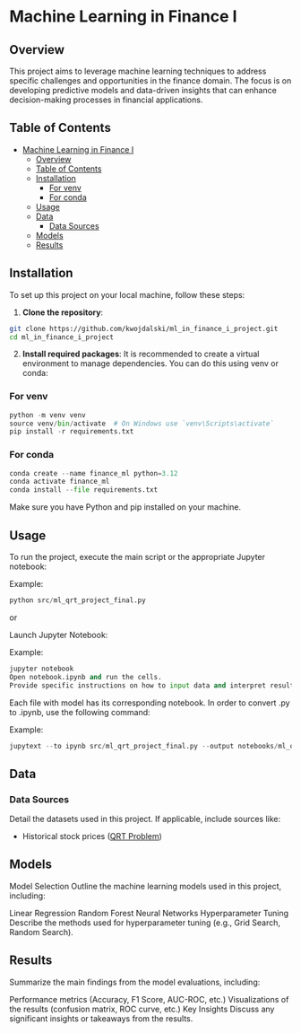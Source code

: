 # Machine Learning in Finance I

## Overview

This project aims to leverage machine learning techniques to address specific challenges and opportunities in the finance domain. 
The focus is on developing predictive models and data-driven insights that can enhance decision-making processes in financial applications.

## Table of Contents

- [Machine Learning in Finance I](#machine-learning-in-finance-i)
  - [Overview](#overview)
  - [Table of Contents](#table-of-contents)
  - [Installation](#installation)
    - [For venv](#for-venv)
    - [For conda](#for-conda)
  - [Usage](#usage)
  - [Data](#data)
    - [Data Sources](#data-sources)
  - [Models](#models)
  - [Results](#results)

## Installation

To set up this project on your local machine, follow these steps:

1. **Clone the repository**:
   
```bash
git clone https://github.com/kwojdalski/ml_in_finance_i_project.git
cd ml_in_finance_i_project
```

2. **Install required packages**: It is recommended to create a virtual environment to manage dependencies. You can do this using venv or conda:

### For venv

```python
python -m venv venv
source venv/bin/activate  # On Windows use `venv\Scripts\activate`
pip install -r requirements.txt
```

### For conda

```python
conda create --name finance_ml python=3.12
conda activate finance_ml
conda install --file requirements.txt
```

Make sure you have Python and pip installed on your machine.

## Usage

To run the project, execute the main script or the appropriate Jupyter notebook:

Example: 
```python
python src/ml_qrt_project_final.py
```

or

Launch Jupyter Notebook:

Example:
```python
jupyter notebook
Open notebook.ipynb and run the cells.
Provide specific instructions on how to input data and interpret results if applicable.
```

Each file with model has its corresponding notebook. In order to convert .py to .ipynb, use the following command:

Example:
```python
jupytext --to ipynb src/ml_qrt_project_final.py --output notebooks/ml_qrt_project_final.ipynb
```

## Data

### Data Sources

Detail the datasets used in this project. If applicable, include sources like:

- Historical stock prices ([QRT Problem](https://www.quantrocket.com/qrt-problem/))


## Models

Model Selection
Outline the machine learning models used in this project, including:

Linear Regression
Random Forest
Neural Networks
Hyperparameter Tuning
Describe the methods used for hyperparameter tuning (e.g., Grid Search, Random Search).

## Results

Summarize the main findings from the model evaluations, including:

Performance metrics (Accuracy, F1 Score, AUC-ROC, etc.)
Visualizations of the results (confusion matrix, ROC curve, etc.)
Key Insights
Discuss any significant insights or takeaways from the results.


